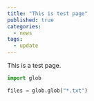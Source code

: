```yaml
---
title: "This is test page"
published: true
categories:
  - news
tags:
  - update
---
```



This is a test page.

```python
import glob

files = glob.glob("*.txt")


```
